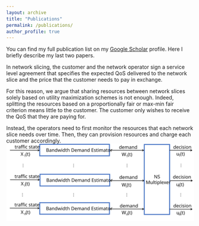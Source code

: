 ```yaml
---
layout: archive
title: "Publications"
permalink: /publications/
author_profile: true
---
```


You can find my full publication list on my <i class="fas fa-fw fa-graduation-cap"> </i> <a href="{{author.googlescholar}}"> Google Scholar</a> profile.
Here I briefly describe my last two papers. <br/>

In network slicing, the customer and the network operator sign a service level agreement that specifies the expected QoS delivered to the network slice and the price that the customer needs to pay in exchange.

For this reason, we argue that sharing resources between network slices solely based on utility maximization schemes is not enough. Indeed, splitting the resources based on a proportionally fair or max-min fair criterion means little to the customer. The customer only wishes to receive the QoS that they are paying for.

Instead, the operators need to first monitor the resources that each network slice needs over time. Then, they can provision resources and charge each customer accordingly.
<img src="/images/system.svg" alt="Proposed Architecture">
